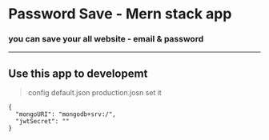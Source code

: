 # Password Save - Mern stack app

### you can save your all website - email & password

----

## Use this app to developemt

> config default.json production.josn set it
```
{
  "mongoURI": "mongodb+srv:/",
  "jwtSecret": ""
}
``` 
